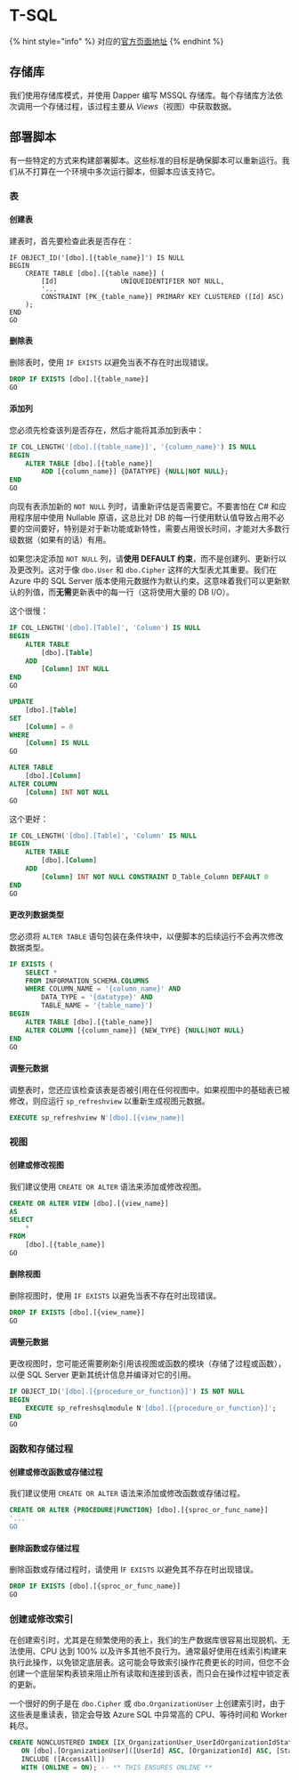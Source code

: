 # T-SQL

{% hint style="info" %}
对应的[官方页面地址](https://contributing.bitwarden.com/contributing/code-style/sql)
{% endhint %}

## 存储库 <a href="#repositories" id="repositories"></a>

我们使用存储库模式，并使用 Dapper 编写 MSSQL 存储库。每个存储库方法依次调用一个存储过程，该过程主要从 _Views_（视图）中获取数据。

## 部署脚本 <a href="#deployment-scripts" id="deployment-scripts"></a>

有一些特定的方式来构建部署脚本。这些标准的目标是确保脚本可以重新运行。我们从不打算在一个环境中多次运行脚本，但脚本应该支持它。

### 表 <a href="#tables" id="tables"></a>

#### 创建表 <a href="#creating-a-table" id="creating-a-table"></a>

建表时，首先要检查此表是否存在：

```plsql
IF OBJECT_ID('[dbo].[{table_name}]') IS NULL
BEGIN
    CREATE TABLE [dbo].[{table_name}] (
        [Id]                UNIQUEIDENTIFIER NOT NULL,
        '...
        CONSTRAINT [PK_{table_name}] PRIMARY KEY CLUSTERED ([Id] ASC)
    );
END
GO
```

#### 删除表 <a href="#deleting-a-table" id="deleting-a-table"></a>

删除表时，使用 `IF EXISTS` 以避免当表不存在时出现错误。

```sql
DROP IF EXISTS [dbo].[{table_name}]
GO
```

#### 添加列 <a href="#adding-a-column-to-a-table" id="adding-a-column-to-a-table"></a>

您必须先检查该列是否存在，然后才能将其添加到表中：

```sql
IF COL_LENGTH('[dbo].[{table_name}]', '{column_name}') IS NULL
BEGIN
    ALTER TABLE [dbo].[{table_name}]
        ADD [{column_name}] {DATATYPE} {NULL|NOT NULL};
END
GO
```

向现有表添加新的 `NOT NULL` 列时，请重新评估是否需要它。不要害怕在 C# 和应用程序层中使用 Nullable 原语，这总比对 DB 的每一行使用默认值导致占用不必要的空间要好，特别是对于新功能或新特性，需要占用很长时间，才能对大多数行级数据（如果有的话）有用。

如果您决定添加 `NOT NULL` 列，请**使用 DEFAULT 约束**，而不是创建列、更新行以及更改列。这对于像 `dbo.User` 和 `dbo.Cipher` 这样的大型表尤其重要。我们在 Azure 中的 SQL Server 版本使用元数据作为默认约束。这意味着我们可以更新默认的列值，而**无需**更新表中的每一行（这将使用大量的 DB I/O）。

这个很慢：

```sql
IF COL_LENGTH('[dbo].[Table]', 'Column') IS NULL
BEGIN
    ALTER TABLE
        [dbo].[Table]
    ADD
        [Column] INT NULL
END
GO

UPDATE
    [dbo].[Table]
SET
    [Column] = 0
WHERE
    [Column] IS NULL
GO

ALTER TABLE
    [dbo].[Column]
ALTER COLUMN
    [Column] INT NOT NULL
GO
```

这个更好：

```sql
IF COL_LENGTH('[dbo].[Table]', 'Column' IS NULL
BEGIN
    ALTER TABLE
        [dbo].[Column]
    ADD
        [Column] INT NOT NULL CONSTRAINT D_Table_Column DEFAULT 0
END
GO
```

#### 更改列数据类型 <a href="#changing-a-column-data-type" id="changing-a-column-data-type"></a>

您必须将 `ALTER TABLE` 语句包装在条件块中，以便脚本的后续运行不会再次修改数据类型。

```sql
IF EXISTS (
    SELECT *
    FROM INFORMATION_SCHEMA.COLUMNS
    WHERE COLUMN_NAME = '{column_name}' AND
        DATA_TYPE = '{datatype}' AND
        TABLE_NAME = '{table_name}')
BEGIN
    ALTER TABLE [dbo].[{table_name}]
    ALTER COLUMN [{column_name}] {NEW_TYPE} {NULL|NOT NULL}
END
GO
```

#### 调整元数据 <a href="#adjusting-metadata" id="adjusting-metadata"></a>

调整表时，您还应该检查该表是否被引用在任何视图中。如果视图中的基础表已被修改，则应运行 `sp_refreshview` 以重新生成视图元数据。

```sql
EXECUTE sp_refreshview N'[dbo].[{view_name}]
```

### 视图 <a href="#views" id="views"></a>

#### 创建或修改视图 <a href="#create-or-modify-a-view" id="create-or-modify-a-view"></a>

我们建议使用 `CREATE OR ALTER` 语法来添加或修改视图。

```sql
CREATE OR ALTER VIEW [dbo].[{view_name}]
AS
SELECT
    *
FROM
    [dbo].[{table_name}]
GO
```

#### 删除视图 <a href="#deleting-a-view" id="deleting-a-view"></a>

删除视图时，使用 `IF EXISTS` 以避免当表不存在时出现错误。

```sql
DROP IF EXISTS [dbo].[{view_name}]
GO
```

#### 调整元数据 <a href="#adjusting-metadata" id="adjusting-metadata"></a>

更改视图时，您可能还需要刷新引用该视图或函数的模块（存储了过程或函数），以便 SQL Server 更新其统计信息并编译对它的引用。

```sql
IF OBJECT_ID('[dbo].[{procedure_or_function}]') IS NOT NULL
BEGIN
    EXECUTE sp_refreshsqlmodule N'[dbo].[{procedure_or_function}]';
END
GO
```

### 函数和存储过程 <a href="#functions-and-stored-procedures" id="functions-and-stored-procedures"></a>

#### 创建或修改函数或存储过程 <a href="#create-or-modify-a-function-or-stored-procedure" id="create-or-modify-a-function-or-stored-procedure"></a>

我们建议使用 `CREATE OR ALTER` 语法来添加或修改函数或存储过程。

```sql
CREATE OR ALTER {PROCEDURE|FUNCTION} [dbo].[{sproc_or_func_name}]
'...
GO
```

#### 删除函数或存储过程 <a href="#deleting-a-function-or-stored-procedure" id="deleting-a-function-or-stored-procedure"></a>

删除函数或存储过程时，请使用 I`F EXISTS` 以避免其不存在时出现错误。

```sql
DROP IF EXISTS [dbo].[{sproc_or_func_name}]
GO
```

### 创建或修改索引 <a href="#create-or-modify-an-index" id="create-or-modify-an-index"></a>

在创建索引时，尤其是在频繁使用的表上，我们的生产数据库很容易出现脱机、无法使用、CPU 达到 100% 以及许多其他不良行为。通常最好使用在线索引构建来执行此操作，以免锁定底层表。这可能会导致索引操作花费更长的时间，但您不会创建一个底层架构表锁来阻止所有读取和连接到该表，而只会在操作过程中锁定表的更新。

一个很好的例子是在 `dbo.Cipher` 或 `dbo.OrganizationUser` 上创建索引时，由于这些表是重读表，锁定会导致 Azure SQL 中异常高的 CPU、等待时间和 Worker 耗尽。

```sql
CREATE NONCLUSTERED INDEX [IX_OrganizationUser_UserIdOrganizationIdStatus]
   ON [dbo].[OrganizationUser]([UserId] ASC, [OrganizationId] ASC, [Status] ASC)
   INCLUDE ([AccessAll])
   WITH (ONLINE = ON); -- ** THIS ENSURES ONLINE **
```
